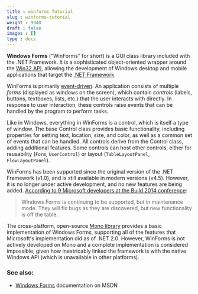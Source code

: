 ```yaml
---
title : winforms Tutorial
slug : winforms-tutorial
weight : 9940
draft : false
images : []
type : docs
---
```


**Windows Forms** ("WinForms" for short) is a GUI class library included with the .NET Framework. It is a sophisticated object-oriented wrapper around the [Win32 API](https://www.wikiod.com/docs/winapi), allowing the development of Windows desktop and mobile applications that target the [.NET Framework](https://www.wikiod.com/docs/dotnet).

WinForms is primarily [event-driven](https://en.wikipedia.org/wiki/Event-driven_programming). An application consists of multiple *forms* (displayed as windows on the screen), which contain *controls* (labels, buttons, textboxes, lists, etc.) that the user interacts with directly. In response to user interaction, these controls raise events that can be handled by the program to perform tasks.

Like in Windows, everything in WinForms is a control, which is itself a type of window. The base Control class provides basic functionality, including properties for setting text, location, size, and color, as well as a common set of events that can be handled. All controls derive from the Control class, adding additional features. Some controls can host other controls, either for reusability (`Form`, `UserControl`) or layout (`TableLayoutPanel`, `FlowLayoutPanel`).

WinForms has been supported since the original version of the .NET Framework (v1.0), and is still available in modern versions (v4.5). However, it is no longer under active development, and no new features are being added. [According to 9 Microsoft developers at the Build 2014 conference](https://www.infoq.com/news/2014/04/WPF-QA):

> Windows Forms is continuing to be supported, but in maintenance mode. They will fix bugs as they are discovered, but new functionality is off the table.

The cross-platform, open-source [Mono library](http://www.mono-project.com/docs/gui/winforms/) provides a basic implementation of Windows Forms, supporting all of the features that Microsoft's implementation did as of .NET 2.0. However, WinForms is not actively developed on Mono and a complete implementation is considered impossible, given how inextricably linked the framework is with the native Windows API (which is unavailable in other platforms).

### See also:

- [Windows Forms](https://msdn.microsoft.com/en-us/library/dd30h2yb.aspx) documentation on MSDN

